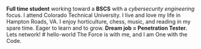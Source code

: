 **Full time student** working toward a **BSCS** with a *cybersecurity engineering* focus. I attend Colorado Technical University. I live and love my life in Hampton Roads, VA. I enjoy horticulture, chess, music, and reading in my spare time. Eager to learn and to grow. **Dream job = Penetration Tester.** Lets network! # hello-world
The Force is with me, and I am One with the Code.
